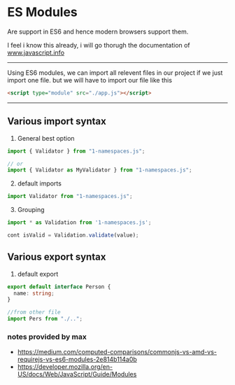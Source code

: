 # ES Modules

Are support in ES6 and hence modern browsers support them.

I feel i know this already, i will go thorugh the documentation of www.javascript.info

---

Using ES6 modules, we can import all relevent files in our project if we just import one file. but we will have to import our file like this

```html
<script type="module" src="./app.js"></script>
```

---

## Various import syntax

1. General best option

```javascript
import { Validator } from "1-namespaces.js";

// or
import { Validator as MyValidator } from "1-namespaces.js";
```

2. default imports

```javascript
import Validator from "1-namespaces.js";
```

3. Grouping

```javascript
import * as Validation from '1-namespaces.js';

cont isValid = Validation.validate(value);
```

## Various export syntax

1. default export

```typescript
export default interface Person {
  name: string;
}

//from other file
import Pers from "./..";
```

### notes provided by max

- https://medium.com/computed-comparisons/commonjs-vs-amd-vs-requirejs-vs-es6-modules-2e814b114a0b
- https://developer.mozilla.org/en-US/docs/Web/JavaScript/Guide/Modules
